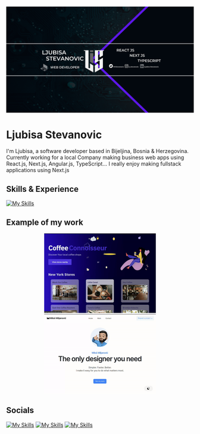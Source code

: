 ![Software Developer](https://github.com/Stevke7/Stevke7/blob/main/Ljubisa%20Stevanovic.png)

# Ljubisa Stevanovic
I'm Ljubisa, a software developer based in Bijeljina, Bosnia & Herzegovina. Currently working for a local Company making business web apps using React.js, Next.js, Angular.js, TypeScript...
I really enjoy making fullstack applications using Next.js

## Skills & Experience
[![My Skills](https://skillicons.dev/icons?i=react,next,typescript&theme=dark)](https://linkedin.com/in/ljubisa-stevanovic-5bb489206/)

## Example of my work
<div align="center"> 
  <img src="https://github.com/Stevke7/Stevke7/blob/main/ezgif.com-video-to-gif-converter(1).gif" width="300"/>    
  <img src="https://github.com/Stevke7/Stevke7/blob/main/ezgif.com-video-to-gif-converter.gif" width="300"/>
</div>

## Socials

[![My Skills](https://skillicons.dev/icons?i=linkedin&theme=dark)](https://linkedin.com/in/ljubisa-stevanovic-5bb489206/)
[![My Skills](https://skillicons.dev/icons?i=instagram&theme=dark)](https://instagram.com/lj_stevanovic)
[![My Skills](https://skillicons.dev/icons?i=react,next,typescript&theme=dark)](https://twitter.com/MrStevanovic)







